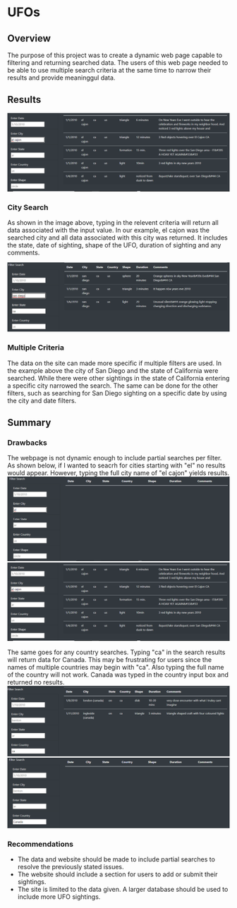 # UFOs
## Overview

The purpose of this project was to create a dynamic web page capable to filtering and returning searched data. The users of this web page needed to be able to use multiple search criteria at the same time to narrow their results and provide meaninggul data.


## Results

![city_search_full](Resources/city_search_full.png)

### City Search
As shown in the image above, typing in the relevent criteria will return all data associated with the input value. In our example, el cajon was the searched city and all data associated with this city was returned. It includes the state, date of sighting, shape of the UFO, duration of sighting and any comments.

![multi_search](Resources/multi_search.png)

### Multiple Criteria
The data on the site can made more specific if multiple filters are used. In the example above the city of San Diego and the state of California were searched. While there were other sightings in the state of California entering a specific city narrowed the search. The same can be done for the other filters, such as searching for San Diego sighting on a specific date by using the city and date filters.


## Summary

### Drawbacks

The webpage is not dynamic enough to include partial searches per filter. As shown below, if I wanted to seacrh for cities starting with "el" no results would appear. However, typing the full city name of "el cajon" yields results.
![city_serach_partial](Resources/city_search_partial.png)
![city_search_full](Resources/city_search_full.png)

The same goes for any country searches. Typing "ca" in the search results will return data for Canada. This may be frustrating for users since the names of multiple countries may begin with "ca". Also typing the full name of the country will not work. Canada was typed in the country input box and returned no results.
![country_search_abv](Resources/country_search_abv.png)
![country_search](Resources/country_search.png)

### Recommendations

* The data and website should be made to include partial searches to resolve the previously stated issues.
* The website should include a section for users to add or submit their sightings.
* The site is limited to the data given. A larger database should be used to include more UFO sightings.



